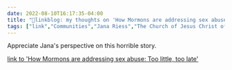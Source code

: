 ```yaml
---
date: 2022-08-10T16:17:35-04:00
title: "🔗linkblog: my thoughts on 'How Mormons are addressing sex abuse: Too little, too late'"
tags: ["link","Communities","Jana Riess","The Church of Jesus Christ of Latter-day Saints","Mormonism","sexual abuse","abuse","child abuse"]
---
```

Appreciate Jana's perspective on this horrible story.
 

[link to 'How Mormons are addressing sex abuse: Too little, too late'](https://religionnews.com/2022/08/10/how-mormons-are-addressing-sex-abuse-too-little-too-late/)

